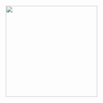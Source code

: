 <p align="center">
    <img src="https://media1.tenor.com/m/DScfB46iGwYAAAAd/nichijou-break-dancing.gif" height="250px" width="250px" />
</p>

